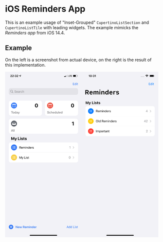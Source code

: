 # iOS Reminders App

This is an example usage of "Inset-Grouped" `CupertinoListSection` and `CupertinoListTile` with leading
widgets. The example mimicks the *Reminders app* from iOS 14.4.

## Example

On the left is a screenshot from actual device, on the right is the result of this implementation.

![image](image.png)
